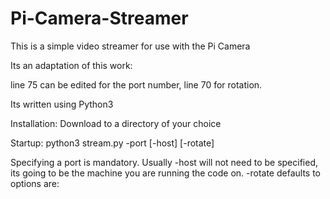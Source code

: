 # Pi-Camera-Streamer

This is a simple video streamer for use with the Pi Camera

Its an adaptation of this work:

line 75 can be edited for the port number, line 70 for rotation.

Its written using Python3

Installation:
Download to a directory of your choice

Startup:
python3 stream.py -port [-host] [-rotate]

Specifying a port is mandatory.  Usually -host will not need to be specified, its going to be the machine you are running the code on.
-rotate defaults to 
options are:

